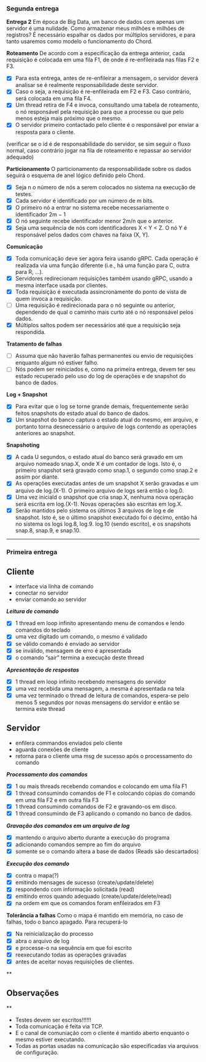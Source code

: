  ### Segunda entrega
 
 
**Entrega 2** 
Em época de Big Data, um banco de dados com apenas um servidor é uma nulidade. Como armazenar meus milhões e milhões de registros? É necessário espalhar os dados por múltiplos servidores, e para tanto usaremos como modelo o funcionamento do Chord. 

**Roteamento** 
De acordo com a especificação da entrega anterior, cada requisição é colocada em uma fila F1, de onde é re-enfileirada nas filas F2 e F3. 

- [x] Para esta entrega, antes de re-enfileirar a mensagem, o servidor deverá analisar se é realmente responsabilidade deste servidor.
- [x] Caso o seja, a requisição é re-enfileirada em F2 e F3. Caso contrário, será colocada em uma fila F4. 
- [x] Um thread retira de F4 e invoca, consultando uma tabela de roteamento, o nó responsável pela requisição para que a processe ou que pelo menos esteja mais próximo que o mesmo. 
- [x] O servidor primeiro contactado pelo cliente é o responsável por enviar a resposta para o cliente. 

(verificar se o id é de responsabilidade do servidor, se sim seguir o fluxo normal, caso contrário jogar na fila de roteamento e repassar ao servidor adequado)

**Particionamento** 
O particionamento da responsabilidade sobre os dados seguirá o esquema de anel lógico definido pelo Chord. 
- [x] Seja n o número de nós a serem colocados no sistema na execução de testes. 
- [x] Cada servidor é identificado por um número de m bits. 
- [x] O primeiro nó a entrar no sistema recebe necessariamente o identificador 2m − 1
- [x] O nó seguinte recebe identificador menor 2m/n que o anterior. 
- [x] Seja uma sequência de nós com identificadores X < Y < Z. O nó Y é responsável pelos dados com chaves na faixa (X, Y].

**Comunicação** 
- [x] Toda comunicação deve ser agora feira usando gRPC. Cada operação é realizada via uma função diferente (i.e., há uma função para C, outra para R, ...). 
- [x] Servidores redirecionam requisições também usando gRPC, usando a mesma interface usada por clientes. 
- [x] Toda requisição é executada assincronamente do ponto de vista de quem invoca a requisição. 
- [ ] Uma requisição é redirecionada para o nó seguinte ou anterior, dependendo de qual o caminho mais curto até o nó responsável pelos dados. 
- [x] Múltiplos saltos podem ser necessários até que a requisição seja respondida.

**Tratamento de falhas** 
- [ ] Assuma que não haverão falhas permanentes ou envio de requisições enquanto algum nó estiver falho. 
- [ ] Nós podem ser reiniciados e, como na primeira entrega, devem ter seu estado recuperado pelo uso do log de operações e de snapshot do banco de dados.

**Log + Snapshot** 
- [x] Para evitar que o log se torne grande demais, frequentemente serão feitos snapshots do estado atual do banco de dados. 
- [x] Um snapshot do banco captura o estado atual do mesmo, em arquivo, e portanto torna desnecessário o arquivo de logs contendo as operações anteriores ao snapshot.

**Snapshoting** 
- [x] A cada U segundos, o estado atual do banco será gravado em um arquivo nomeado snap.X, onde X é um contador de logs. Isto é, o primeiro snapshot será gravado como snap.1, o segundo como snap.2 e assim por diante. 
- [x] As operações executadas antes de um snapshot X serão gravadas e um arquivo de log.(X-1). O primeiro arquivo de logs será então o log.0. 
- [x] Uma vez iniciald o snapshot que cria snap.X, nenhuma nova operação será escrita em log.(X-1). Novas operações são escritas em log.X. 
- [x] Serão mantidos pelo sistema os últimos 3 arquivos de log e de snapshot. Isto é, se o último snapshot executado foi o décimo, então há no sistema os logs log.8, log.9. log.10 (sendo escrito), e os snapshots snap.8, snap.9, e snap.10.

 -----------------------------------------------
 
 ### Primeira entrega
 
 ## Cliente

 - interface via linha de comando 
 - conectar no servidor
 - enviar comando ao servidor

***Leitura de comando***
 - [x] 1 thread em loop infinito apresentando menu de comandos e lendo comandos do teclado 
 - [x] uma vez digitado um comando, o mesmo é validado
 - [x] se válido comando é enviado ao servidor
 - [x] se inválido,  mensagem de erro é apresentada
 - [x] o comando “sair” termina a execução deste thread

***Apresentação de respostas***
 - [x] 1 thread em loop infinito recebendo mensagens do servidor
 - [x] uma vez recebida uma mensagem, a mesma é apresentada na tela
 - [x] uma vez terminado o thread de leitura de comandos, espera-se pelo menos 5 segundos por novas mensagens do servidor e então se termina este     thread

## Servidor

 - enfilera commandos enviados pelo cliente
 - aguarda conexões de cliente
 - retorna para o cliente uma msg de sucesso após o processamento do comando

***Processamento dos comandos***
 - [x] 1 ou mais threads recebendo comandos e colocando em uma fila F1
 - [x] 1 thread consumindo comandos de F1 e colocando cópias do comando em uma fila F2 e em outra fila F3
 - [x] 1 thread consumindo comandos de F2 e gravando-os em disco.
 - [x] 1 thread consumindo de F3 aplicando o comando no banco de dados.

***Gravação dos comandos em um arquivo de log***
 - [x] mantendo o arquivo aberto durante a execução do programa
 - [x] adicionando comandos sempre ao fim do arquivo
 - [x] somente se o comando altera a base de dados (Reads são descartados)

***Execução dos comando***
 - [x] contra o mapa(?)
 - [x] emitindo mensages de sucesso (create/update/delete)
 - [x] respondendo com informação solicitada (read)
 - [x] emitindo erros quando adequado (create/update/delete/read)
 - [x] na ordem em que os comandos foram enfileirados em F3

**Tolerância a falhas**
Como o mapa é mantido em memória, no caso de falhas, todo o banco apagado. Para recuperá-lo

 - [x] Na reinicialização do processo 
 - [x] abra o arquivo de log
 - [x] e processe-o na sequência em que foi escrito
 - [x] reexecutando todas as operações gravadas 
 - [x] antes de aceitar novas requisições de clientes.

**

## Observações

**
 - Testes devem ser escritos!!!!!!
 - Toda comunicação é feita via TCP. 
 - E o canal de comuniação com o cliente é mantido aberto enquanto o mesmo estiver executando. 
 - Todas as portas usadas na comunicação são especificadas via arquivos de
   configuração. 
